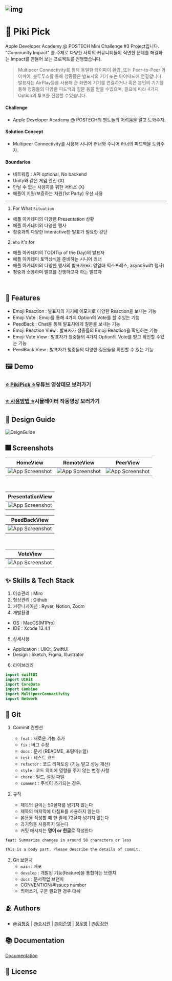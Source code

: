 ![img](https://user-images.githubusercontent.com/74142881/181620133-c6f5895e-5b5b-4a76-b62e-542a0c9b071b.png)
---

# :iphone: Piki Pick 

Apple Developer Academy @ POSTECH Mini Challenge #3 Project입니다. 
"Community Impact" 를 주제로 다양한 사회의 커뮤니티들이 직면한 문제를 해결하는 Impact를 만들어 보는 프로젝트를 진행했습니다. 
> Multipeer Connectivity를 통해 동일한 와이파이 환경, 또는 Peer-to-Peer 와이파이, 블루투스를 통해 청중들은 발표자의 기기 또는 아이패드에 연결합니다. 
발표자는 AirPlay등을 사용해 큰 화면에 기기를 연결하거나 혹은 본인의 기기를 통해 청중들의 다양한 피드백과 질문 등을 받을 수있으며, 필요에 따라 4가지 Option의 투표를 진행할 수있습니다.


#### Challenge 
- Apple Developer Academy @ POSTECH의 멘토들의 어려움을 알고 도와주자.
#### Solution Concept 
- Multipeer Connectivity를 사용해 시니어 러너와 주니어 러너의 피드백을 도와주자.
#### Boundaries 
- 네트워킹 : API optional, No backend
- Unity와 같은 게임 엔진 (X)
- 만날 수 없는 사용자를 위한 서비스 (X)
- 애플이 지원/보증하는 자원(1st Party) 우선 사용

---
1. For What `Situation`
- 애플 아카데미의 다양한 Presentation 상황
- 애플 아카데미의 다양한 행사
- 청중과의 다양한 Interactive한 발표가 필요한 강단

2. `Who` it's for
- 애플 아카데미의 TOD(Tip of the Day)의 발표자
- 애플 아카데미 토막상식을 준비하는 시니어 러너
- 애플 아카데미의 다양한 행사의 밣표자(ex: 영일대 익스프레스, asyncSwift 행사)
- 청중과 소통하며 발표를 진행하고자 하는 발표자
<br/>

## :pushpin: Features

- Emoji Reaction : 발표자의 기기에 이모지로 다양한 Reaction을 보내는 기능
- Emoji Vote : Emoji를 통해 4가지 Option의 Vote를 할 수있는 기능
- PeedBack : Chat을 통해 발표자에게 질문을 보내는 기능
- Emoji Reaction View : 발표자가 청중들의 Emoji Reaction을 확인하는 기능
- Emoji Vote View : 발표자가 청중들의 4가지 Option의 Vote를 받고 확인할 수있는 기능
- PeedBack View : 발표자가 청중들의 다양한 질문들을 확인할 수 있는 기능


## :framed_picture: Demo

### [⭐️ PikiPick ⭐️](https://youtu.be/bBylSazJQlQ)유튜브 영상데모 보러가기
### [⭐️ 사용방법 ⭐️](https://youtu.be/0zftlcXqkXs)시뮬레이터 작동영상 보러가기

## 🌈 Design Guide 

![DsignGuide]()

## :fireworks: Screenshots

| HomeView | RemoteView | PeerView |
|:---:|:---:|:---:|
|![App Screenshot](https://user-images.githubusercontent.com/74142881/181611398-b58eb0c9-3760-4094-b4fa-90fe81bf952d.png)|![App Screenshot](https://user-images.githubusercontent.com/74142881/181611778-73a348d4-2e92-41f2-a863-efd67314b51c.png)|![App Screenshot](https://user-images.githubusercontent.com/74142881/181611414-11fcf9b7-3b6e-48fc-9374-f98a048f1c2d.png)|

<br>

| PresentationView |
|:---:|
|![App Screenshot](https://user-images.githubusercontent.com/74142881/181612665-748d6f02-f3de-4d03-90bb-8c25318e3c28.png)|

| PeedBackView |
|:---:|
|![App Screenshot](https://user-images.githubusercontent.com/74142881/181611413-0841e2c0-468e-4967-9a40-529e9e84fe2b.png)|

<br>

| VoteView |
|:---:|
|![App Screenshot](https://user-images.githubusercontent.com/74142881/181612965-f21637c6-3d8a-47ab-a6b6-b344abafefbc.png)|


## :sparkles: Skills & Tech Stack
1. 이슈관리 : Miro
2. 형상관리 : Github
3. 커뮤니케이션 : Ryver, Notion, Zoom<br>
4. 개발환경
- OS : MacOS(M1Pro)
- IDE : Xcode 13.4.1
5. 상세사용
- Application : UIKit, SwiftUI
- Design : Sketch, Figma, Illustrator<br>
6. 라이브러리
```swift
import swiftUI
import UIKit
import CoreData
import Combine
import MultipeerConnectivity
import Network
```
## 🔀 Git

1. Commit 컨벤션
    - `feat` : 새로운 기능 추가
    - `fix` : 버그 수정
    - `docs` : 문서 (README, 포팅메뉴얼)
    - `test` : 테스트 코드
    - `refactor` : 코드 리팩토링 (기능 말고 성능 개선)
    - `style` : 코드 의미에 영향을 주지 않는 변경 사항
    - `chore` : 빌드, 설정 파일
    - `comment` : 주석이 추가되는 경우.
    
2. 규칙
    - 제목의 길이는 50글자를 넘기지 않는다
    - 제목의 마지막에 마침표를 사용하지 않는다
    - 본문을 작성할 때 한 줄에 72글자 넘기지 않는다
    - 과거형을 사용하지 않는다
    - 커밋 메시지는 **영어 or 한글**로 작성한다   
```bash
feat: Summarize changes in around 50 characters or less

This is a body part. Please describe the details of commit.
```
3. Git 브랜치
    - `main` : 배포
    - `develop` : 개발된 기능(feature)을 통합하는 브랜치
    - `docs` : 문서작업 브랜치
    -  CONVENTION/#Issues number
    - 띄어쓰기, 구분 필요한 경우 대쉬

## :people_hugging: Authors

- [@김형중](https://github.com/dkdo1406) | [@송시원](https://github.com/song-cool) | [@이준영](https://github.com/User-Lawn) | [정우영](https://github.com/woo0dev) | [@황정현](https://github.com/jeong-hyeonHwang)
  
## :books: Documentation

[Documentation](./Docs/)


## :lock_with_ink_pen: License
